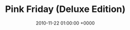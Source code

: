 ---
layout: none
title: "Pink Friday (Deluxe Edition)"
artist: "Nicki Minaj"
secondary_artists: ""
art: "nicki-minaj-pink-friday--deluxe-edition-.jpg"
spotify_url: https://open.spotify.com/album/4cIAp0fnyPfICPqELp7LSH
date: 2010-11-22 01:00:00 +0000
categories: album
tags: []
---